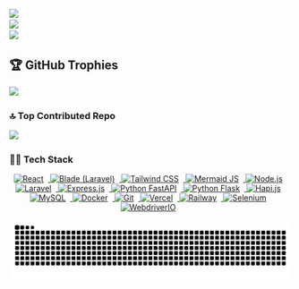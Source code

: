 ![](https://github-readme-stats.vercel.app/api?username=iyantama9&theme=tokyonight&hide_border=true&include_all_commits=true&count_private=false)<br/>
![](https://nirzak-streak-stats.vercel.app/?user=iyantama9&theme=tokyonight&hide_border=true)<br/>
![](https://github-readme-stats.vercel.app/api/top-langs/?username=iyantama9&theme=tokyonight&hide_border=true&include_all_commits=true&count_private=false&layout=compact)

## 🏆 GitHub Trophies
![](https://github-profile-trophy.vercel.app/?username=iyantama9&theme=radical&no-frame=false&no-bg=true&margin-w=4)

### 🔝 Top Contributed Repo
![](https://github-contributor-stats.vercel.app/api?username=iyantama9&limit=5&theme=dark&combine_all_yearly_contributions=true)

### 🧑‍💻 Tech Stack
<p align="center">
  <a href="https://shields.io/">
    <img src="https://img.shields.io/badge/React-%2320232a.svg?style=for-the-badge&logo=react&logoColor=%2361DAFB" style="margin-right: 8px;" alt="React"/>
  </a>
  <a href="https://shields.io/">
    <img src="https://img.shields.io/badge/Blade%20(Laravel)-%23FF2D20.svg?style=for-the-badge&logo=laravel&logoColor=white" style="margin-right: 8px;" alt="Blade (Laravel)"/>
  </a>
  <a href="https://shields.io/">
    <img src="https://img.shields.io/badge/Tailwind%20CSS-%2306B6D4.svg?style=for-the-badge&logo=tailwind-css&logoColor=white" style="margin-right: 8px;" alt="Tailwind CSS"/>
  </a>
  <a href="https://shields.io/">
    <img src="https://img.shields.io/badge/Mermaid%20JS-%23FF3366.svg?style=for-the-badge&logo=mermaid&logoColor=white" style="margin-right: 8px;" alt="Mermaid JS"/>
  </a>
  <a href="https://shields.io/">
    <img src="https://img.shields.io/badge/Node.js-%23404D59.svg?style=for-the-badge&logo=node.js&logoColor=%236DA55F" style="margin-right: 8px;" alt="Node.js"/>
  </a>
  <a href="https://shields.io/">
    <img src="https://img.shields.io/badge/Laravel-%23FF2D20.svg?style=for-the-badge&logo=laravel&logoColor=white" style="margin-right: 8px;" alt="Laravel"/>
  </a>
  <a href="https://shields.io/">
    <img src="https://img.shields.io/badge/Express.js-%23000000.svg?style=for-the-badge&logo=express&logoColor=white" style="margin-right: 8px;" alt="Express.js"/>
  </a>
  <a href="https://shields.io/">
    <img src="https://img.shields.io/badge/Python%20FastAPI-%23009688.svg?style=for-the-badge&logo=fastapi&logoColor=white" style="margin-right: 8px;" alt="Python FastAPI"/>
  </a>
  <a href="https://shields.io/">
    <img src="https://img.shields.io/badge/Python%20Flask-%23000000.svg?style=for-the-badge&logo=flask&logoColor=white" style="margin-right: 8px;" alt="Python Flask"/>
  </a>
  <a href="https://shields.io/">
    <img src="https://img.shields.io/badge/Hapi.js-%2300CC88.svg?style=for-the-badge&logo=hapi&logoColor=white" style="margin-right: 8px;" alt="Hapi.js"/>
  </a>
  <a href="https://shields.io/">
    <img src="https://img.shields.io/badge/MySQL-%23005C84.svg?style=for-the-badge&logo=mysql&logoColor=white" style="margin-right: 8px;" alt="MySQL"/>
  </a>
  <a href="https://shields.io/">
    <img src="https://img.shields.io/badge/Docker-%232496ED.svg?style=for-the-badge&logo=docker&logoColor=white" style="margin-right: 8px;" alt="Docker"/>
  </a>
  <a href="https://shields.io/">
    <img src="https://img.shields.io/badge/Git-%23F05032.svg?style=for-the-badge&logo=git&logoColor=white" style="margin-right: 8px;" alt="Git"/>
  </a>
  <a href="https://shields.io/">
    <img src="https://img.shields.io/badge/Vercel-%23000000.svg?style=for-the-badge&logo=vercel&logoColor=white" style="margin-right: 8px;" alt="Vercel"/>
  </a>
  <a href="https://shields.io/">
    <img src="https://img.shields.io/badge/Railway-%23131415.svg?style=for-the-badge&logo=railway&logoColor=white" style="margin-right: 8px;" alt="Railway"/>
  </a>
  <a href="https://shields.io/">
    <img src="https://img.shields.io/badge/Selenium-%2343B02A.svg?style=for-the-badge&logo=selenium&logoColor=white" style="margin-right: 8px;" alt="Selenium"/>
  </a>
  <a href="https://shields.io/">
    <img src="https://img.shields.io/badge/WebdriverIO-%23282C34.svg?style=for-the-badge&logo=webdriverio&logoColor=white" style="margin-right: 8px;" alt="WebdriverIO"/>
  </a>
</p>

![snake gif](https://github.com/iyantama9/iyantama9/blob/output/github-snake-dark.svg)
